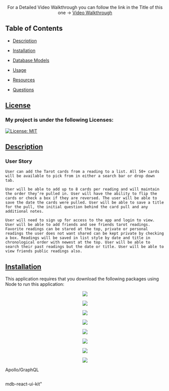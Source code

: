 <p align="center"> For a Detailed Video Walkthrough you can follow the link in the Title of this one -> <a href= "#">Video Walkthrough</a></p>

## Table of Contents

- [Description](#description)

- [Installation](#installation)
- [Database Models](#database-models)
- [Usage](#usage)
- [Resources](#resources)
- [Questions](#questions)

## [License](table-of-contents)

### My project is under the following Licenses:

[![License: MIT](https://img.shields.io/badge/License-MIT-yellow.svg)](https://opensource.org/licenses/MIT)

## [Description](#table-of-contents)

### User Story

```
User can add the Tarot cards from a reading to a list. All 50+ cards will be available to pick from in either a search bar or drop down tab. 

User will be able to add up to 8 cards per reading and will maintain the order they’re pulled in. User will have the ability to flip the cards or check a box if they are reversed. The user will be able to save the date the cards were pulled. User will be able to save a title for the pull, the initial question behind the card pull and any additional notes. 

User will need to sign up for access to the app and login to view. User will be able to add friends and see friends tarot readings. Favorite readings can be stared at the top, private or personal readings the user does not want shared can be kept private by checking a box. Readings will be saved in list style by date and title in chronological order with newest at the top. User will be able to search their past readings but the date or title. User will be able to view friends public readings also.
```
## [Installation](#table-of-contents)
This application requires that you download the following packages using Node to run this application:

<p align="center">
<img src="https://img.shields.io/badge/Node.js-339933?style=for-the-badge&logo=nodedotjs&logoColor=white"> 
<p align="center">
<img src="https://img.shields.io/badge/JavaScript-323330?style=for-the-badge&logo=javascript&logoColor=F7DF1E"> 
<p align="center">
<img src="https://img.shields.io/badge/MongoDB-4EA94B?style=for-the-badge&logo=mongodb&logoColor=white">
<p align="center">
<img src="https://img.shields.io/badge/Express.js-404D59?style=for-the-badge">
<p align="center">
<img src= "https://img.shields.io/badge/npm-Mongoose-npm?style=for-the-badge&logo=npm&logoColor=white">
</p>
<p align= "center"> <img src= "https://img.shields.io/badge/jsonwebtoken-5E5C5C?style=for-the-badge&logo=json&logoColor=white" ></p>

<p align= "center"> <img src="https://img.shields.io/badge/react%20-0088CC?style=for-the-badge&logo=reactos&logoColor=white">
<p align= "center"> <img src="https://img.shields.io/badge/bcrypt-CB3837?style=for-the-badge&logo=npm&logoColor=white">

Apollo/GraphQL
<p align= "center"> <img src="">

mdb-react-ui-kit"
<p align= "center"> <img src="">

